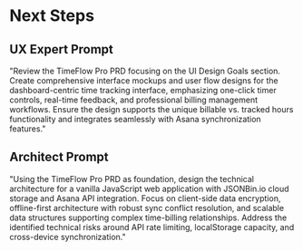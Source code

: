 # Next Steps

## UX Expert Prompt
"Review the TimeFlow Pro PRD focusing on the UI Design Goals section. Create comprehensive interface mockups and user flow designs for the dashboard-centric time tracking interface, emphasizing one-click timer controls, real-time feedback, and professional billing management workflows. Ensure the design supports the unique billable vs. tracked hours functionality and integrates seamlessly with Asana synchronization features."

## Architect Prompt
"Using the TimeFlow Pro PRD as foundation, design the technical architecture for a vanilla JavaScript web application with JSONBin.io cloud storage and Asana API integration. Focus on client-side data encryption, offline-first architecture with robust sync conflict resolution, and scalable data structures supporting complex time-billing relationships. Address the identified technical risks around API rate limiting, localStorage capacity, and cross-device synchronization."